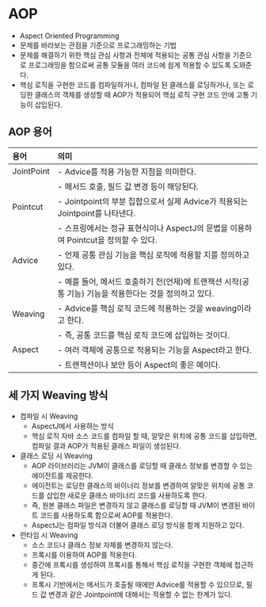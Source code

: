 # AOP
- Aspect Oriented Programming
- 문제를 바라보는 관점을 기준으로 프로그래밍하는 기법
- 문제를 해결하기 위한 핵심 관심 사항과 전체에 적용되는 공통 관심 사항을 기준으로 프로그래밍을 함으로써 공통 모듈을 여러 코드에 쉽게 적용할 수 있도록 도와준다.
- 핵심 로직을 구현한 코드를 컴파일하거나, 컴파일 된 클래스를 로딩하거나, 또는 로딩한 클래스의 객체를 생성할 때 AOP가 적용되어 핵심 로직 구현 코드 안에 고통 기능이 삽입된다.

## AOP 용어

| 용어       | 의미                                                                                                   |
|:-----------|:-------------------------------------------------------------------------------------------------------|
| JointPoint | - Advice를 적용 가능한 지점을 의미한다.                                                                |
|            | - 메서드 호출, 필드 값 변경 등이 해당된다.                                                             |
| Pointcut   | - Jointpoint의 부분 집합으로서 실제 Advice가 적용되는 Jointpoint를 나타낸다.                           |
|            | - 스프링에서는 정규 표현식이나 AspectJ의 문법을 이용하여 Pointcut을 정의할 수 있다.                    |
| Advice     | - 언제 공통 관심 기능을 핵심 로직에 적용할 지를 정의하고 있다.                                         |
|            | - 예를 들어, 메서드 호출하기 전(언제)에 트랜잭션 시작(공통 기능) 기능을 적용한다는 것을 정의하고 있다. |
|Weaving            | - Advice를 핵심 로직 코드에 적용하는 것을 weaving이라고 한다.                                                                                                       |
|            | - 즉, 공통 코드를 핵심 로직 코드에 삽입하는 것이다.                                                                                                       |
|Aspect            |- 여러 객체에 공통으로 적용되는 기능을 Aspect라고 한다.                                                                                                        |
|            |- 트랜잭션이나 보안 등이 Aspect의 좋은 예이다.                                                                                                        |


## 세 가지 Weaving 방식
- 컴파일 시 Weaving
    - AspectJ에서 사용하는 방식
    - 핵심 로직 자바 소스 코드를 컴파일 할 때, 알맞은 위치에 공통 코드를 삽입하면, 컴파일 결과 AOP가 적용된 클래스 파일이 생성된다.
- 클래스 로딩 시 Weaving
    - AOP 라이브러리는 JVM이 클래스를 로딩할 때 클래스 정보를 변경할 수 있는 에이전트를 제공한다.
    - 에이전트는 로딩한 클래스의 바이너리 정보를 변경하여 알맞은 위치에 공통 코드를 삽입한 새로운 클래스 바이너리 코드를 사용하도록 한다.
    - 즉, 원본 클래스 파일은 변경하지 않고 클래스를 로딩할 때 JVM이 변경된 바이트 코드를 사용하도록 함으로써 AOP를 적용한다.
    - AspectJ는 컴파일 방식과 더불어 클래스 로딩 방식을 함께 지원하고 있다.
- 런타임 시 Weaving
    - 소스 코드나 클래스 정보 자체를 변경하지 않는다.
    - 프록시를 이용하여 AOP를 적용한다.
    - 중간에 프록시를 생성하여 프록시를 통해서 핵심 로직을 구현한 객체에 접근하게 된다.
    - 프록시 기반에서는 메서드가 호출될 때에만 Advice를 적용할 수 있으므로, 필드 값 변경과 같은 Jointpoint에 대해서는 적용할 수 없는 한계가 있다.

